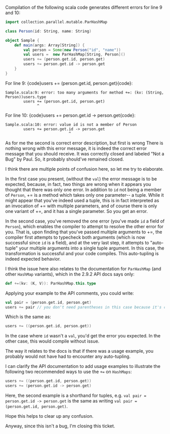 Compilation of the following scala code generates different errors for line 9 and 10:

```scala
import collection.parallel.mutable.ParHashMap

class Person(id: String, name: String)

object Sample {
    def main(args: Array[String]) {
        val person = Some(new Person("id", "name"))
        val users =  new ParHashMap[String, Person]()
        users += (person.get.id, person.get)
        users += person.get.id -> person.get
    }
}
```
For line 9: {code}users += (person.get.id, person.get){code}:
```
Sample.scala:9: error: too many arguments for method +=: (kv: (String, Person))users.type
        users += (person.get.id, person.get)
              ^
```

For line 10: {code}users += person.get.id -> person.get{code}:
```
Sample.scala:10: error: value id is not a member of Person
        users += person.get.id -> person.get
                            ^
```

As for me the second is correct error description, but first is wrong
There is nothing wrong with this error message, it is indeed the correct error message that you should receive. It was correctly closed and labeled "Not a Bug" by Paul. So, it probably should've remained closed.

I think there are multiple points of confusion here, so let me try to elaborate.

In the first case you present, (without the `val`) the error message is to be expected, because, in fact, two things are wrong when it appears you thought that there was only one error. In addition to `id` not being a member of `Person`, \+= is a method which takes only one parameter-- a tuple. While it might appear that you've indeed used a tuple, this is in fact interpreted as an invocation of \+= with multiple parameters, and of course there is only one variant of \+=, and it has a single parameter. So you get an error.

In the second case, you've removed the one error (you've made `id` a field of `Person`), which enables the compiler to attempt to resolve the other error for you. That is, upon finding that you've passed multiple arguments to \+=, the compiler first attempts to typecheck both arguments (which is now successful since `id` is a field), and at the very last step, it attempts to "auto-tuple" your multiple arguments into a single tuple argument. In this case, the transformation is successful and your code compiles. This auto-tupling is indeed expected behavior.

I think the issue here also relates to the documentation for `ParHashMap` (and other `HashMap` variants), which in the 2.9.2 API docs says only:
```scala
def +=(kv: (K, V)): ParHashMap.this.type
```

Applying your example to the API comments, you could write:

```scala
val pair = (person.get.id, person.get)
users += pair // you don't need parentheses in this case because it's clear that there's a single parameter here
```

Which is the same as:
```scala
users += ((person.get.id, person.get)) 
```

In the case where `id` wasn't a `val`, you'd get the error you expected. In the other case, this would compile without issue.

The way it relates to the docs is that if there was a usage example, you probably would not have had to encounter any auto-tupling.

I can clarify the API documentation to add usage examples to illustrate the following two recommended ways to use the `+=` on `HashMaps`:
```scala
users += ((person.get.id, person.get))
users += (person.get.id -> person.get)
```

Here, the second example is a shorthand for tuples, e.g. `val pair = person.get.id -> person.get` is the same as writing `val pair = (person.get.id, person.get)`.

Hope this helps to clear up any confusion.

Anyway, since this isn't a bug, I'm closing this ticket.
